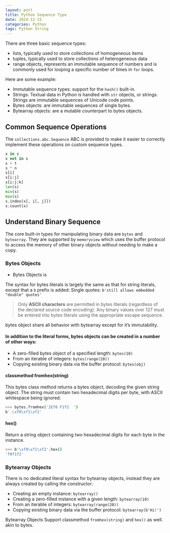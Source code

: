 ```yaml
---
layout: post
title: Python Sequence Type
date: 2024-12-15
categories: Python
tags: Python String
---
```


There are three basic sequence types: 
- lists, typically used to store collections of homogeneous items
- tuples, typically used to store collections of heterogeneous data 
- range objects, represents an immutable sequence of numbers and is commonly used for looping a specific number of times in `for` loops.

Here are some example:
- Immutable sequence types: support for the `hash()` built-in.
- Strings: Textual data in Python is handled with `str` objects, or strings. Strings are immutable sequences of Unicode code points. 
- Bytes objects: are immutable sequences of single bytes.
- Bytearray objects: are a mutable counterpart to bytes objects.

## Common Sequence Operations

The `collections.abc.Sequence` ABC is provided to make it easier to correctly implement these operations on custom sequence types.

```py
x in s
x not in s
s + t
s * n
s[i]
s[i:j]
s[i:j:k]
len(s)
min(s)
max(s)
s.index(x[, i[, j]])
s.count(x)
```

## Understand Binary Sequence

The core built-in types for manipulating binary data are `bytes` and `bytearray`. They are supported by `memoryview` which uses the buffer protocol to access the memory of other binary objects without needing to make a copy.

### Bytes Objects

- Bytes Objects is 

The syntax for bytes literals is largely the same as that for string literals, except that a `b` prefix is added:
Single quotes: `b'still allows embedded "double" quotes'`

> Only **ASCII characters** are permitted in bytes literals (regardless of the declared source code encoding). Any binary values over 127 must be entered into bytes literals using the appropriate escape sequence.

bytes object share all behavior with bytearray except for it’s immutability.

#### In addition to the literal forms, bytes objects can be created in a number of other ways:
- A zero-filled bytes object of a specified length: `bytes(10)`
- From an iterable of integers: `bytes(range(20))`
- Copying existing binary data via the buffer protocol: `bytes(obj)`

#### classmethod fromhex(string)
This bytes class method returns a bytes object, decoding the given string object. The string must contain two hexadecimal digits per byte, with ASCII whitespace being ignored.
```bash
>>> bytes.fromhex('2Ef0 F1f2  ')
b'.\xf0\xf1\xf2'
```

#### hex()
Return a string object containing two hexadecimal digits for each byte in the instance.
```bash
>>> b'\xf0\xf1\xf2'.hex()
'f0f1f2'
```

### Bytearray Objects

There is no dedicated literal syntax for bytearray objects, instead they are always created by calling the constructor:
- Creating an empty instance: `bytearray()`
- Creating a zero-filled instance with a given length: `bytearray(10)`
- From an iterable of integers: `bytearray(range(20))`
- Copying existing binary data via the buffer protocol: `bytearray(b'Hi!')`

Bytearray Objects Support classmethod `fromhex(string)` and `hex()` as well. akin to bytes. 


